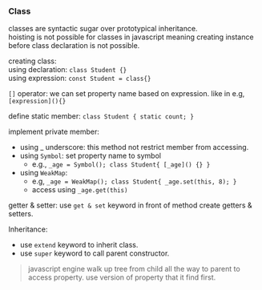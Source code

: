 ### Class
classes are syntactic sugar over prototypical inheritance.   
hoisting is not possible for classes in javascript meaning creating instance before class declaration is not possible.   
    
creating class:  
using declaration: `class Student {}`      
using expression: `const Student = class{}`      
     
`[]` operator: we can set property name based on expression. like in e.g, `[expression](){}`     
   
define static member: `class Student { static count; }`  
    
implement private member:   
- using _ underscore: this method not restrict member from accessing.  
- using `Symbol`: set property name to symbol    
	- e.g., `_age = Symbol(); class Student{ [_age]() {} }`  
- using `WeakMap`:    
	 - e.g,  `_age = WeakMap(); class Student{ _age.set(this, 8); }`  
	 - access using `_age.get(this)` 
  
getter & setter: use `get & set` keyword in front of method create getters & setters.   
     
Inheritance:  
- use `extend` keyword to inherit class.
- use `super` keyword to call parent constructor.
    
>javascript engine walk up tree from child all the way to parent to access property. use version of property that it find first.